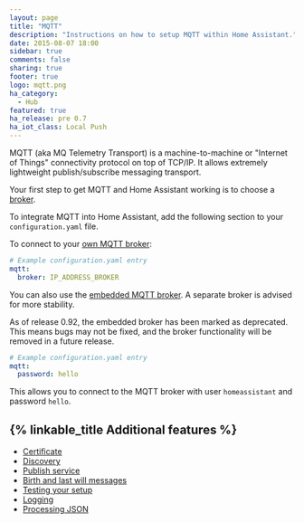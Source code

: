 ```yaml
---
layout: page
title: "MQTT"
description: "Instructions on how to setup MQTT within Home Assistant."
date: 2015-08-07 18:00
sidebar: true
comments: false
sharing: true
footer: true
logo: mqtt.png
ha_category:
  - Hub
featured: true
ha_release: pre 0.7
ha_iot_class: Local Push
---
```


MQTT (aka MQ Telemetry Transport) is a machine-to-machine or "Internet of Things" connectivity protocol on top of TCP/IP. It allows extremely lightweight publish/subscribe messaging transport.

Your first step to get MQTT and Home Assistant working is to choose a [broker](/docs/mqtt/broker).

To integrate MQTT into Home Assistant, add the following section to your `configuration.yaml` file.

To connect to your [own MQTT broker](/docs/mqtt/broker#run-your-own):

```yaml
# Example configuration.yaml entry
mqtt:
  broker: IP_ADDRESS_BROKER
```

You can also use the [embedded MQTT broker](/docs/mqtt/broker#embedded-broker). A separate broker is advised for more stability.

<p class='note warning'>
As of release 0.92, the embedded broker has been marked as deprecated. This means bugs may not be fixed, and the broker functionality will be removed in a future release.
</p>

```yaml
# Example configuration.yaml entry
mqtt:
  password: hello
```

This allows you to connect to the MQTT broker with user `homeassistant` and password `hello`.

## {% linkable_title Additional features %}

- [Certificate](/docs/mqtt/certificate/)
- [Discovery](/docs/mqtt/discovery/)
- [Publish service](/docs/mqtt/service/)
- [Birth and last will messages](/docs/mqtt/birth_will/)
- [Testing your setup](/docs/mqtt/testing/)
- [Logging](/docs/mqtt/logging/)
- [Processing JSON](/docs/mqtt/processing_json/)

